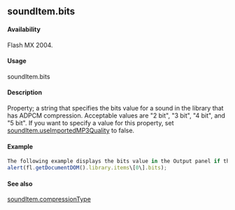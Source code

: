 ## soundItem.bits

#### Availability

Flash MX 2004.

#### Usage

soundItem.bits

#### Description

Property; a string that specifies the bits value for a sound in the library that has ADPCM compression. Acceptable values are "2 bit", "3 bit", "4 bit", and "5 bit".
If you want to specify a value for this property, set [soundItem.useImportedMP3Quality](#!AdobeDocs/developers-animatesdk-docs/master/SoundItem_object/soundIt13.md) to false.

#### Example

```javascript
The following example displays the bits value in the Output panel if the currently selected item in the library has the ADPCM compression type:
alert(fl.getDocumentDOM().library.items\[0\].bits);

```
#### See also

[soundItem.compressionType](#!AdobeDocs/developers-animatesdk-docs/master/SoundItem_object/soundIte2.md)

<span id="soundItem.compressionType" class="anchor"></span>
